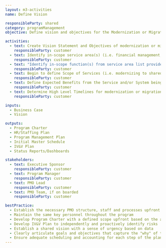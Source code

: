 ```yaml
---
layout: m3-activities
name: Define Vision

responsibleParty: shared
category: programManagement
objective: Define vision and objectives for the Modernization or Migration to Common Solution.

activities:
  - text: Create Vision Statement and Objectives of modernization or migration
    responsibleParty: customer
  - text: Identify in-scope service area(s) (i.e. financial management, human capital, procurement, grants management, travel)
    responsibleParty: customer
  - text: "Identify in-scope function(s) from service area list provided through the <a href='https://ussm.gsa.gov/fibf/'>Federal Integrated Business Framework (FIBF)</a> website"
    responsibleParty: customer
  - text: Begin to define Scope of Services (i.e. modernizing to shared system, migrating to shared transaction processing service(s), or both)
    responsibleParty: customer
  - text: Define Expected Benefits from the Service and/or System being acquire
    responsibleParty: customer
  - text: Determine High Level Timelines for modernization or migration
    responsibleParty: customer

inputs:
  - Business Case
  - Vision

outputs:
  - Program Charter
  - HR/Staffing Plan
  - Program Management Plan
  - Initial Master Schedule
  - IV&V Plan
  - Status Reports/Dashboards

stakeholders:
  - text: Executive Sponsor
    responsibleParty: customer
  - text: Program Manager
    responsibleParty: customer
  - text: PMO Lead
    responsibleParty: customer
  - text: PMO Team, if on boarded
    responsibleParty: customer

bestPractice:
  - Establish the necessary PMO structure, staff and processes upfront as it will set the stage for the remainder of the migration
  - Maintain the same key personnel throughout the program
  - Develop Program Charter with a defined scope upfront based on the agreed upon vision; the Initial Schedule should be flexible and closely monitored for necessary updates
  - Develop IV&V Plan to independently and proactively identify risks
  - Establish a shared vision with a sense of urgency based on data
  - Clearly articulate goals and objectives that capture the "why" of the change and a high level statement of future activities
  - Ensure adequate scheduling and accounting for each step of the plan
---
```

